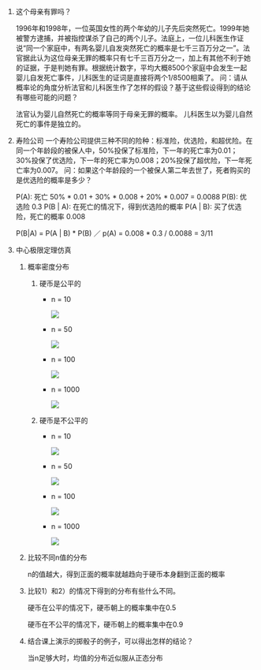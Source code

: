 1.	这个母亲有罪吗？

	1996年和1998年，一位英国女性的两个年幼的儿子先后突然死亡。1999年她被警方逮捕，并被指控谋杀了自己的两个儿子。法庭上，一位儿科医生作证说“同一个家庭中，有两名婴儿自发突然死亡的概率是七千三百万分之一”。法官据此认为这位母亲无罪的概率只有七千三百万分之一，加上有其他不利于她的证据，于是判她有罪。根据统计数字，平均大概8500个家庭中会发生一起婴儿自发死亡事件，儿科医生的证词是直接将两个1/8500相乘了。
	问：请从概率论的角度分析法官和儿科医生作了怎样的假设？基于这些假设得到的结论有哪些可能的问题？
	
	法官认为婴儿自然死亡的概率等同于母亲无罪的概率。
	儿科医生以为婴儿自然死亡的事件是独立的。

2.	寿险公司 
	一个寿险公司提供三种不同的险种：标准险，优选险，和超优险。在同一个年龄段的被保人中，50%投保了标准险，下一年的死亡率为0.01；30%投保了优选险，下一年的死亡率为0.008；20%投保了超优险，下一年死亡率为0.007。
	问：如果这个年龄段的一个被保人第二年去世了，死者购买的是优选险的概率是多少？
	
	P(A): 死亡               50% * 0.01 + 30% * 0.008 + 20% * 0.007 = 0.0088
	P(B): 优选险             0.3
	P(B | A): 在死亡的情况下，得到优选险的概率
	P(A | B): 买了优选险，死亡的概率  0.008
	
	P(B|A) = P(A | B) * P(B) ／ p(A)
	= 0.008 * 0.3 / 0.0088 = 3/11
	
3. 中心极限定理仿真
	1. 概率密度分布
		1. 硬币是公平的
			* n = 10
				
				![](http://oqbcd7csa.bkt.clouddn.com/markdown/2017-05-21-170120.jpg?imageMogr2/thumbnail/!50p|imageslim)
				
			* n = 50

				![](http://oqbcd7csa.bkt.clouddn.com/markdown/2017-05-21-173622.jpg?imageMogr2/thumbnail/!50p|imageslim)

			* n = 100

				![](http://oqbcd7csa.bkt.clouddn.com/markdown/2017-05-21-173833.jpg?imageMogr2/thumbnail/!50p|imageslim)

			* n = 1000

				![](http://oqbcd7csa.bkt.clouddn.com/markdown/2017-05-21-173929.jpg?imageMogr2/thumbnail/!50p|imageslim)
				
		2. 硬币是不公平的
			* n = 10
				
				![](http://oqbcd7csa.bkt.clouddn.com/markdown/2017-05-21-174312.jpg?imageMogr2/thumbnail/!50p|imageslim)

			* n = 50
			 	
			 	![](http://oqbcd7csa.bkt.clouddn.com/markdown/2017-05-21-174236.jpg?imageMogr2/thumbnail/!50p|imageslim)

			* n = 100
				
				![](http://oqbcd7csa.bkt.clouddn.com/markdown/2017-05-21-174135.jpg?imageMogr2/thumbnail/!50p|imageslim)

			* n = 1000
			  
			  ![](http://oqbcd7csa.bkt.clouddn.com/markdown/2017-05-21-174038.jpg?imageMogr2/thumbnail/!50p|imageslim)

	2. 比较不同n值的分布

		n的值越大，得到正面的概率就越趋向于硬币本身翻到正面的概率

	3. 比较1）和2）的情况下得到的分布有些什么不同。

		硬币在公平的情况下，硬币朝上的概率集中在0.5

		硬币在不公平的情况下，硬币朝上的概率集中在0.9

	4. 结合课上演示的掷骰子的例子，可以得出怎样的结论？

		当n足够大时，均值的分布近似服从正态分布


